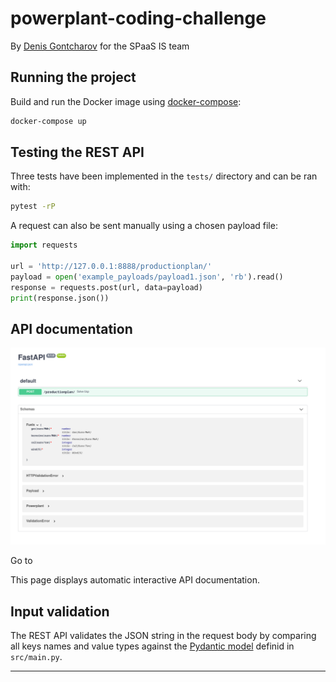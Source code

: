 # powerplant-coding-challenge

By [Denis Gontcharov](https://gontcharov.be) for the SPaaS IS team

## Running the project

Build and run the Docker image using [docker-compose](https://docs.docker.com/compose/):

```bash
docker-compose up
```

## Testing the REST API

Three tests have been implemented in the `tests/` directory and can be ran with:

```bash
pytest -rP
```

A request can also be sent manually using a chosen payload file:

```python
import requests

url = 'http://127.0.0.1:8888/productionplan/'
payload = open('example_payloads/payload1.json', 'rb').read()
response = requests.post(url, data=payload)
print(response.json())
```

## API documentation

![alt text](doc/api_doc.png)

Go to [](127.0.0.1:8888/docs)

This page displays automatic interactive API documentation.

## Input validation

The REST API validates the JSON string in the request body by comparing all
keys names and value types against the [Pydantic model](https://fastapi.tiangolo.com/tutorial/body-nested-models/)
definid in `src/main.py`.

***
